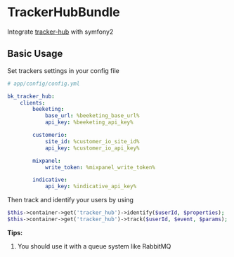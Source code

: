 TrackerHubBundle
================

Integrate [tracker-hub](https://github.com/Beeketing/tracker-hub) with symfony2

## Basic Usage

Set trackers settings in your config file

``` yaml
# app/config/config.yml

bk_tracker_hub:
    clients:
        beeketing:
            base_url: %beeketing_base_url%
            api_key: %beeketing_api_key%

        customerio:
            site_id: %customer_io_site_id%
            api_key: %customer_io_api_key%

        mixpanel:
            write_token: %mixpanel_write_token%

        indicative:
            api_key: %indicative_api_key%
```

Then track and identify your users by using

``` php
$this->container->get('tracker_hub')->identify($userId, $properties);
$this->container->get('tracker_hub')->track($userId, $event, $params);
```

**Tips:**

1. You should use it with a queue system like RabbitMQ